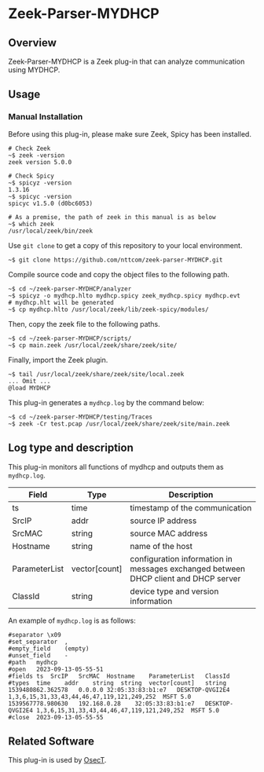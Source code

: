 # Zeek-Parser-MYDHCP

## Overview

Zeek-Parser-MYDHCP is a Zeek plug-in that can analyze communication using MYDHCP.

## Usage

### Manual Installation

Before using this plug-in, please make sure Zeek, Spicy has been installed.

````
# Check Zeek
~$ zeek -version
zeek version 5.0.0

# Check Spicy
~$ spicyz -version
1.3.16
~$ spicyc -version
spicyc v1.5.0 (d0bc6053)

# As a premise, the path of zeek in this manual is as below
~$ which zeek
/usr/local/zeek/bin/zeek
````

Use `git clone` to get a copy of this repository to your local environment.
```
~$ git clone https://github.com/nttcom/zeek-parser-MYDHCP.git
```

Compile source code and copy the object files to the following path.
```
~$ cd ~/zeek-parser-MYDHCP/analyzer
~$ spicyz -o mydhcp.hlto mydhcp.spicy zeek_mydhcp.spicy mydhcp.evt
# mydhcp.hlt will be generated
~$ cp mydhcp.hlto /usr/local/zeek/lib/zeek-spicy/modules/
```

Then, copy the zeek file to the following paths.
```
~$ cd ~/zeek-parser-MYDHCP/scripts/
~$ cp main.zeek /usr/local/zeek/share/zeek/site/
```

Finally, import the Zeek plugin.
```
~$ tail /usr/local/zeek/share/zeek/site/local.zeek
... Omit ...
@load MYDHCP
```

This plug-in generates a `mydhcp.log` by the command below:
```
~$ cd ~/zeek-parser-MYDHCP/testing/Traces
~$ zeek -Cr test.pcap /usr/local/zeek/share/zeek/site/main.zeek
```

## Log type and description
This plug-in monitors all functions of mydhcp and outputs them as `mydhcp.log`.

| Field | Type | Description |
| --- | --- | --- |
| ts | time | timestamp of the communication |
| SrcIP | addr | source IP address  |
| SrcMAC | string | source MAC address |
| Hostname | string | name of the host |
| ParameterList | vector[count] | configuration information in messages exchanged between DHCP client and DHCP server |
| ClassId | string | device type and version information |

An example of `mydhcp.log` is as follows:
```
#separator \x09
#set_separator	,
#empty_field	(empty)
#unset_field	-
#path	mydhcp
#open	2023-09-13-05-55-51
#fields	ts	SrcIP	SrcMAC	Hostname	ParameterList	ClassId
#types	time	addr	string	string	vector[count]	string
1539480862.362578	0.0.0.0	32:05:33:83:b1:e7	DESKTOP-QVGI2E4	1,3,6,15,31,33,43,44,46,47,119,121,249,252	MSFT 5.0
1539567778.980630	192.168.0.28	32:05:33:83:b1:e7	DESKTOP-QVGI2E4	1,3,6,15,31,33,43,44,46,47,119,121,249,252	MSFT 5.0
#close	2023-09-13-05-55-55
```

## Related Software

This plug-in is used by [OsecT](https://github.com/nttcom/OsecT).


